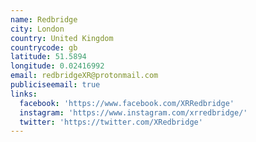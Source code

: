 ```yaml
---
name: Redbridge
city: London
country: United Kingdom
countrycode: gb
latitude: 51.5894
longitude: 0.02416992
email: redbridgeXR@protonmail.com
publiciseemail: true
links:
  facebook: 'https://www.facebook.com/XRRedbridge'
  instagram: 'https://www.instagram.com/xrredbridge/'
  twitter: 'https://twitter.com/XRedbridge'
---
```



